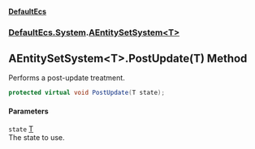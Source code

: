 #### [DefaultEcs](DefaultEcs.md 'DefaultEcs')
### [DefaultEcs.System](DefaultEcs.md#DefaultEcs_System 'DefaultEcs.System').[AEntitySetSystem&lt;T&gt;](AEntitySetSystem_T_.md 'DefaultEcs.System.AEntitySetSystem&lt;T&gt;')
## AEntitySetSystem&lt;T&gt;.PostUpdate(T) Method
Performs a post-update treatment.  
```csharp
protected virtual void PostUpdate(T state);
```
#### Parameters
<a name='DefaultEcs_System_AEntitySetSystem_T__PostUpdate(T)_state'></a>
`state` [T](AEntitySetSystem_T_.md#DefaultEcs_System_AEntitySetSystem_T__T 'DefaultEcs.System.AEntitySetSystem&lt;T&gt;.T')  
The state to use.
  
